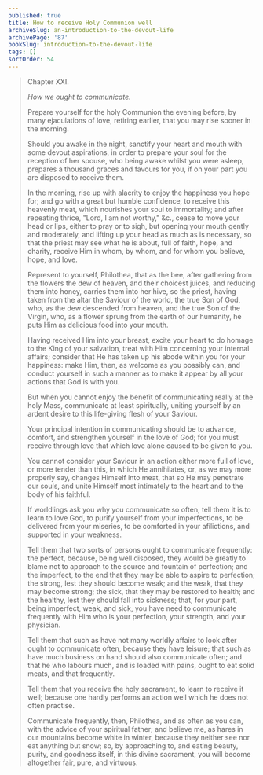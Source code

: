```yaml
---
published: true
title: How to receive Holy Communion well
archiveSlug: an-introduction-to-the-devout-life
archivePage: '87'
bookSlug: introduction-to-the-devout-life
tags: []
sortOrder: 54
---
```


> Chapter XXI.
>
> *How we ought to communicate.*
>
> Prepare yourself for the holy Communion the evening before, by many ejaculations of love, retiring earlier, that you may rise sooner in the morning.
>
> Should you awake in the night, sanctify your heart and mouth with some devout aspirations, in order to prepare your soul for the reception of her spouse, who being awake whilst you were asleep, prepares a thousand graces and favours for you, if on your part you are disposed to receive them.
>
> In the morning, rise up with alacrity to enjoy the happiness you hope for; and go with a great but humble confidence, to receive this heavenly meat, which nourishes your soul to immortality; and after repeating thrice, "Lord, I am not worthy," &c., cease to move your head or lips, either to pray or to sigh, but opening your mouth gently and moderately, and lifting up your head as much as is necessary, so that the priest may see what he is about, full of faith, hope, and charity, receive Him in whom, by whom, and for whom you believe, hope, and love.
>
> Represent to yourself, Philothea, that as the bee, after gathering from the flowers the dew of heaven, and their choicest juices, and reducing them into honey, carries them into her hive, so the priest, having taken from the altar the Saviour of the world, the true Son of God, who, as the dew descended from heaven, and the true Son of the Virgin, who, as a flower sprung from the earth of our humanity, he puts Him as delicious food into your mouth.
>
> Having received Him into your breast, excite your heart to do homage to the King of your salvation, treat with Him concerning your internal affairs; consider that He has taken up his abode within you for your happiness: make Him, then, as welcome as you possibly can, and conduct yourself in such a manner as to make it appear by all your actions that God is with you.
>
> But when you cannot enjoy the benefit of communicating really at the holy Mass, communicate at least spiritually, uniting yourself by an ardent desire to this life-giving flesh of your Saviour.
>
> Your principal intention in communicating should be to advance, comfort, and strengthen yourself in the love of God; for you must receive through love that which love alone caused to be given to you.
>
> You cannot consider your Saviour in an action either more full of love, or more tender than this, in which He annihilates, or, as we may more properly say, changes Himself into meat, that so He may penetrate our souls, and unite Himself most intimately to the heart and to the body of his faithful.
>
> If worldlings ask you why you communicate so often, tell them it is to learn to love God, to purify yourself from your imperfections, to be delivered from your miseries, to be comforted in your afilictions, and supported in your weakness.
>
> Tell them that two sorts of persons ought to communicate frequently: the perfect, because, being well disposed, they would be greatly to blame not to approach to the source and fountain of perfection; and the imperfect, to the end that they may be able to aspire to perfection; the strong, lest they should become weak; and the weak, that they may become strong; the sick, that they may be restored to health; and the healthy, lest they should fall into sickness; that, for your part, being imperfect, weak, and sick, you have need to communicate frequently with Him who is your perfection, your strength, and your physician.
>
> Tell them that such as have not many worldly affairs to look after ought to communicate often, because they have leisure; that such as have much business on hand should also communicate often; and that he who labours much, and is loaded with pains, ought to eat solid meats, and that frequently.
>
> Tell them that you receive the holy sacrament, to learn to receive it well; because one hardly performs an action well which he does not often practise.
>
> Communicate frequently, then, Philothea, and as often as you can, with the advice of your spiritual father; and believe me, as hares in our mountains become white in winter, because they neither see nor eat anything but snow; so, by approaching to, and eating beauty, purity, and goodness itself, in this divine sacrament, you will become altogether fair, pure, and virtuous.
